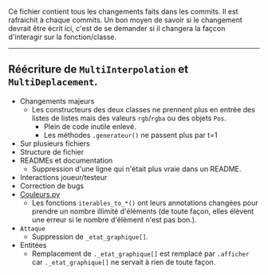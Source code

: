 Ce fichier contient tous les changements faits dans les commits. Il est rafraichit à chaque commits.
Un bon moyen de savoir si le changement devrait être écrit ici, c'est de se demander si il changera la façcon d'interagir sur la fonction/classe.

<!--
format:
## [message du commit]
+ Changements majeurs
	- [Changements à la base du but du commit]
+ Sur plusieurs fichiers
	- [Autres changements?]
+ Structure de fichier
	- [Changements sur la structure de ficher]
+ READMEs et documentation
	- [Changements dans la doc?]
+ Interaction joueur/testeur
	- [Changement touches/dialogue/...]
+ Correction de bug
	- [Interaction joueur/testeur mais pour les corrections de bugs]
+ [fichier/classe]
	- [...]

--------------template--------------
## 
+ Changements majeurs
+ Sur plusieurs fichiers
+ Structure de fichier
+ READMEs et documentation
+ Interactions joueur/testeur
+ Correction de bugs
+ []()
	- 
------------------------------------
-->
<!--
Nils: J'utilise l'ordre Ajout, Renommage, Déplacement, Modification, Effacement/Destruction, Autre.
-->
_____
## Réécriture de `MultiInterpolation` et `MultiDeplacement`.
+ Changements majeurs
	- Les constructeurs des deux classes ne prennent plus en entrée des listes de listes mais des valeurs `rgb`/`rgba` ou des objets `Pos`.
		- Plein de code inutile enlevé.
		- Les méthodes `.generateur()` ne passent plus par t=1
+ Sur plusieurs fichiers
+ Structure de fichier
+ READMEs et documentation
	- Suppression d'une ligne qui n'était plus vraie dans un README.
+ Interactions joueur/testeur
+ Correction de bugs
+ [Couleurs.py](sources/Constantes/Couleurs.py)
	- Les fonctions `iterables_to_*()` ont leurs annotations changées pour prendre un nombre illimité d'éléments (de toute façon, elles élèvent une erreur si le nombre d'élément n'est pas bon.). 
+ `Attaque`
	- Suppression de `_etat_graphique[]`.
+ Entitées
	- Remplacement de `._etat_graphique[]` est remplacé par `.afficher` car `._etat_graphique[]` ne servait à rien de toute façon.